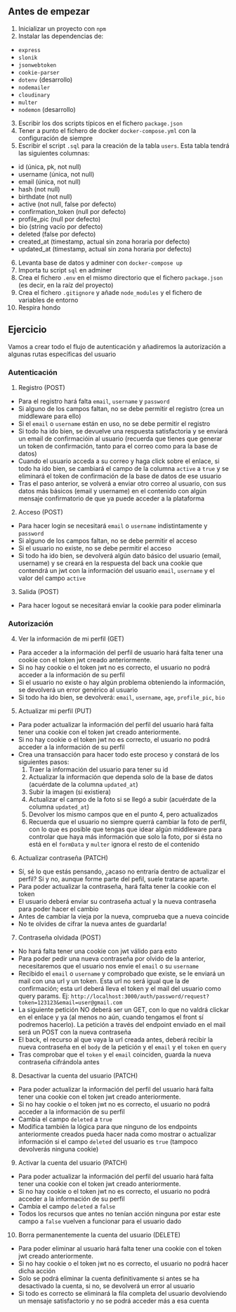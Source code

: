 ## Antes de empezar

1. Inicializar un proyecto con `npm`
2. Instalar las dependencias de:
  - `express`
  - `slonik`
  - `jsonwebtoken`
  - `cookie-parser`
  - `dotenv` (desarrollo)
  - `nodemailer`
  - `cloudinary`
  - `multer`
  - `nodemon` (desarrollo)
3. Escribir los dos scripts típicos en el fichero `package.json`
4. Tener a punto el fichero de docker `docker-compose.yml` con la configuración de siempre
5. Escribir el script `.sql` para la creación de la tabla `users`. Esta tabla tendrá las siguientes columnas:
  - id (única, pk, not null)
  - username (única, not null)
  - email (única, not null)
  - hash (not null)
  - birthdate (not null)
  - active (not null, false por defecto)
  - confirmation_token (null por defecto)
  - profile_pic (null por defecto)
  - bio (string vacío por defecto)
  - deleted (false por defecto)
  - created_at (timestamp, actual sin zona horaria por defecto)
  - updated_at (timestamp, actual sin zona horaria por defecto)
6. Levanta base de datos y adminer con `docker-compose up`
7. Importa tu script `sql` en adminer
8. Crea el fichero `.env` en el mismo directorio que el fichero `package.json` (es decir, en la raíz del proyecto)
9. Crea el fichero `.gitignore` y añade `node_modules` y el fichero de variables de entorno
10. Respira hondo

## Ejercicio

Vamos a crear todo el flujo de autenticación y añadiremos la autorización a algunas rutas específicas del usuario

### Autenticación

1. Registro (POST)
  - Para el registro hará falta `email`, `username` y `password`
  - Si alguno de los campos faltan, no se debe permitir el registro (crea un middleware para ello)
  - Si el `email` o `username` están en uso, no se debe permitir el registro
  - Si todo ha ido bien, se devuelve una respuesta satisfactoria y se enviará un email de confirmacióin al usuario (recuerda que tienes que generar un token de confirmación, tanto para el correo como para la base de datos)
  - Cuando el usuario acceda a su correo y haga click sobre el enlace, si todo ha ido bien, se cambiará el campo de la columna `active` a `true` y se eliminará el token de confirmación de la base de datos de ese usuario
  - Tras el paso anterior, se volverá a enviar otro correo al usuario, con sus datos más básicos (email y username) en el contenido con algún mensaje confirmatorio de que ya puede acceder a la plataforma

2. Acceso (POST)
  - Para hacer login se necesitará `email` o `username` indistintamente y `password`
  - Si alguno de los campos faltan, no se debe permitir el acceso
  - Si el usuario no existe, no se debe permitir el acceso
  - Si todo ha ido bien, se devolverá algún dato básico del usuario (email, username) y se creará en la respuesta del back una cookie que contendrá un jwt con la información del usuario `email`, `username` y el valor del campo `active`

3. Salida (POST)
  - Para hacer logout se necesitará enviar la cookie para poder eliminarla

### Autorización

4. Ver la información de mi perfil (GET)
  - Para acceder a la información del perfil de usuario hará falta tener una cookie con el token jwt creado anteriormente.
  - Si no hay cookie o el token jwt no es correcto, el usuario no podrá acceder a la información de su perfil
  - Si el usuario no existe o hay algún problema obteniendo la información, se devolverá un error genérico al usuario
  - Si todo ha ido bien, se devolverá: `email`, `username`, `age`, `profile_pic`, `bio`

5. Actualizar mi perfil (PUT)
  - Para poder actualizar la información del perfil del usuario hará falta tener una cookie con el token jwt creado anteriormente.
  - Si no hay cookie o el token jwt no es correcto, el usuario no podrá acceder a la información de su perfil
  - Crea una transacción para hacer todo este proceso y constará de los siguientes pasos:
    1. Traer la información del usuario para tener su id
    2. Actualizar la información que dependa solo de la base de datos (acuérdate de la columna `updated_at`)
    3. Subir la imagen (si existiera)
    4. Actualizar el campo de la foto si se llegó a subir (acuérdate de la columna `updated_at`)
    5. Devolver los mismo campos que en el punto 4, pero actualizados
    6. Recuerda que el usuario no siempre querrá cambiar la foto de perfil, con lo que es posible que tengas que idear algún middleware para controlar que haya más información que solo la foto, por si ésta no está en el `formData` y `multer` ignora el resto de el contenido

6. Actualizar contraseña (PATCH)
  - Sí, sé lo que estás pensando, ¿acaso no entraría dentro de actualizar el perfil? Sí y no, aunque forme parte del pefil, suele tratarse aparte.
  - Para poder actualizar la contraseña, hará falta tener la cookie con el token
  - El usuario deberá enviar su contraseña actual y la nueva contraseña para poder hacer el cambio
  - Antes de cambiar la vieja por la nueva, comprueba que a nueva coincide
  - No te olvides de cifrar la nueva antes de guardarla!

7. Contraseña olvidada (POST)
  - No hará falta tener una cookie con jwt válido para esto
  - Para poder pedir una nueva contraseña por olvido de la anterior, necesitaremos que el usuario nos envíe el `email` o su `username`
  - Recibido el `email` o `username` y comprobado que existe, se le enviará un mail con una url y un token. Esta url no será igual que la de confirmación; esta url deberá lleva el token y el mail del usuario como query params.
    Ej: `http://localhost:3000/auth/password/request?token=123123&email=user@gmail.com`
  - La siguiente petición NO deberá ser un GET, con lo que no valdrá clickar en el enlace y ya (al menos no aún, cuando tengamos el front sí podremos hacerlo). La petición a través del endpoint enviado en el mail será un POST con la nueva contraseña
  - El back, el recurso al que vaya la url creada antes, deberá recibir la nueva contraseña en el `body` de la petición y el `email` y el `token` en `query`
  - Tras comprobar que el `token` y el `email` coinciden, guarda la nueva contraseña cifrándola antes

8. Desactivar la cuenta del usuario (PATCH)
  - Para poder actualizar la información del perfil del usuario hará falta tener una cookie con el token jwt creado anteriormente.
  - Si no hay cookie o el token jwt no es correcto, el usuario no podrá acceder a la información de su perfil
  - Cambia el campo `deleted` a `true`
  - Modifica también la lógica para que ninguno de los endpoints anteriormente creados pueda hacer nada como mostrar o actualizar información si el campo `deleted` del usuario es `true` (tampoco devolverás ninguna cookie) 

9. Activar la cuenta del usuario (PATCH)
  - Para poder actualizar la información del perfil del usuario hará falta tener una cookie con el token jwt creado anteriormente.
  - Si no hay cookie o el token jwt no es correcto, el usuario no podrá acceder a la información de su perfil
  - Cambia el campo `deleted` a `false`
  - Todos los recursos que antes no tenían acción ninguna por estar este campo a `false` vuelven a funcionar para el usuario dado

10. Borra permanentemente la cuenta del usuario (DELETE)
  - Para poder eliminar al usuario hará falta tener una cookie con el token jwt creado anteriormente.
  - Si no hay cookie o el token jwt no es correcto, el usuario no podrá hacer dicha acción
  - Solo se podrá eliminar la cuenta definitivamente si antes se ha desactivado la cuenta, si no, se
devolverá un error al usuario
  - Si todo es correcto se eliminará la fila completa del usuario devolviendo un mensaje satisfactorio y no se podrá acceder más a esa cuenta
